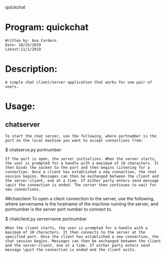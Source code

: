quickchat
# Program: quickchat
	Written by: Ava Cordero
	Date: 10/25/2019
	Latest:11/1/2019

# Description:
	A simple chat client/server application that works for one pair of users.

# Usage:
## chatserver
	To start the chat server, use the following, where portnumber is the port on the local machine you want to accept connections from:

$ chatserve.py portnumber

	If the port is open, the server initializes. When the server starts, the user is prompted for a handle with a maximum of 10 characters. It then binds the socket to the port and then begins listening for a connection. Once a client has established a new connection, the chat session begins. Messages can then be exchanged between the client and the server-client, one at a time. If either party enters send message \quit the connection is ended. The server then continues to wait for new connections.

##chatclient
	To open a client connection to the server, use the following, where servername is the hostname of the machine running the server, and portnumber is the server port number to connect to.

$ chatclient.py servername portnumber

	When the client starts, the user is prompted for a handle with a maximum of 10 characters. It then connects to the server at the specified port. Once the client has established a new connection, the chat session begins. Messages can then be exchanged between the client and the server-client, one at a time. If either party enters send message \quit the connection is ended and the client exits.
